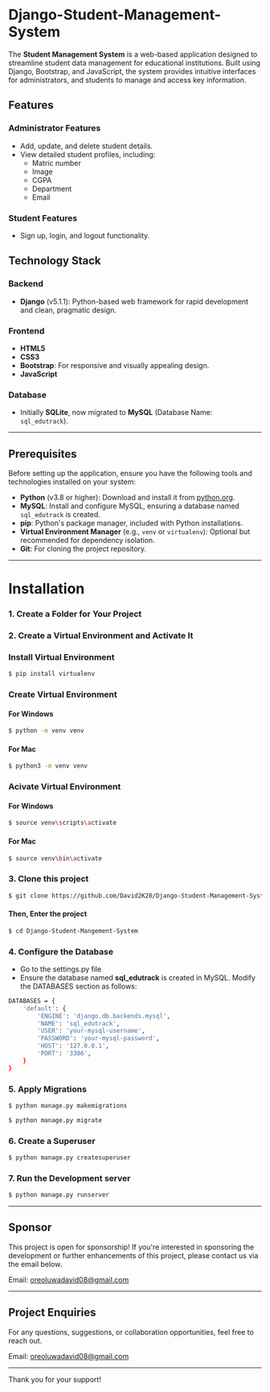 # Django-Student-Management-System 
The **Student Management System** is a web-based application designed to streamline student data management for educational institutions. Built using Django, Bootstrap, and JavaScript, the system provides intuitive interfaces for administrators, and students to manage and access key information.  

## Features  

### Administrator Features  
- Add, update, and delete student details.  
- View detailed student profiles, including:  
  - Matric number  
  - Image  
  - CGPA  
  - Department  
  - Email   

### Student Features  
- Sign up, login, and logout functionality.  

## Technology Stack  

### Backend  
- **Django** (v5.1.1): Python-based web framework for rapid development and clean, pragmatic design.  

### Frontend  
- **HTML5**  
- **CSS3**  
- **Bootstrap**: For responsive and visually appealing design.  
- **JavaScript**  

### Database  
- Initially **SQLite**, now migrated to **MySQL** (Database Name: `sql_edutrack`).  

---

## Prerequisites  

Before setting up the application, ensure you have the following tools and technologies installed on your system:  
- **Python** (v3.8 or higher): Download and install it from [python.org](https://www.python.org/downloads/).  
- **MySQL**: Install and configure MySQL, ensuring a database named `sql_edutrack` is created.  
- **pip**: Python's package manager, included with Python installations.  
- **Virtual Environment Manager** (e.g., `venv` or `virtualenv`): Optional but recommended for dependency isolation.  
- **Git**: For cloning the project repository.  

---

# Installation

### 1. Create a Folder for Your Project  
### 2. Create a Virtual Environment and Activate It

### Install Virtual Environment

```bash
$ pip install virtualenv
```

### Create Virtual Environment

#### For Windows 

```bash
$ python -m venv venv
```

#### For Mac 

```bash
$ python3 -m venv venv
```

### Acivate Virtual Environment

#### For Windows 

```bash
$ source venv\scripts\activate
```

#### For Mac 

```bash
$ source venv\bin\activate
```

### 3. Clone this project

```bash
$ git clone https://github.com/David2K20/Django-Student-Management-System.git
```

#### Then, Enter the project

```bash
$ cd Django-Student-Mangement-System
```

### 4. Configure the Database
- Go to the settings.py file
- Ensure the database named **sql_edutrack** is created in MySQL. Modify the DATABASES section as follows:

```bash
DATABASES = {  
    'default': {  
        'ENGINE': 'django.db.backends.mysql',  
        'NAME': 'sql_edutrack',  
        'USER': 'your-mysql-username',  
        'PASSWORD': 'your-mysql-password',  
        'HOST': '127.0.0.1',  
        'PORT': '3306',  
    }  
}  
```

### 5. Apply Migrations

```bash
$ python manage.py makemigrations  
```

```bash
$ python manage.py migrate  
```

### 6. Create a Superuser

```bash
$ python manage.py createsuperuser  
```

### 7. Run the Development server

```bash
$ python manage.py runserver
```

---

## Sponsor

This project is open for sponsorship! If you're interested in sponsoring the development or further enhancements of this project, please contact us via the email below.

Email: [oreoluwadavid08@gmail.com](mailto:oreoluwadavid08@gmail.com)

---

## Project Enquiries

For any questions, suggestions, or collaboration opportunities, feel free to reach out.

Email: [oreoluwadavid08@gmail.com](mailto:oreoluwadavid08@gmail.com)

---

Thank you for your support!
